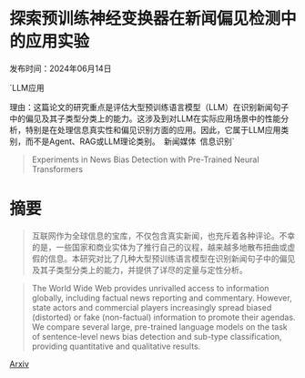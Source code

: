 # 探索预训练神经变换器在新闻偏见检测中的应用实验

发布时间：2024年06月14日

`LLM应用

理由：这篇论文的研究重点是评估大型预训练语言模型（LLM）在识别新闻句子中的偏见及其子类型分类上的能力。这涉及到对LLM在实际应用场景中的性能分析，特别是在处理信息真实性和偏见识别方面的应用。因此，它属于LLM应用类别，而不是Agent、RAG或LLM理论类别。` `新闻媒体` `信息识别`

> Experiments in News Bias Detection with Pre-Trained Neural Transformers

# 摘要

> 互联网作为全球信息的宝库，不仅包含真实新闻，也充斥着各种评论。不幸的是，一些国家和商业实体为了推行自己的议程，越来越多地散布扭曲或虚假的信息。本研究对比了几种大型预训练语言模型在识别新闻句子中的偏见及其子类型分类上的能力，并提供了详尽的定量与定性分析。

> The World Wide Web provides unrivalled access to information globally, including factual news reporting and commentary. However, state actors and commercial players increasingly spread biased (distorted) or fake (non-factual) information to promote their agendas. We compare several large, pre-trained language models on the task of sentence-level news bias detection and sub-type classification, providing quantitative and qualitative results.

[Arxiv](https://arxiv.org/abs/2406.09938)